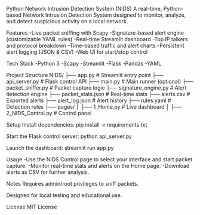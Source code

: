 Python Network Intrusion Detection System (NIDS)
A real-time, Python-based Network Intrusion Detection System designed to monitor, analyze, and detect suspicious activity on a local network.

Features
-Live packet sniffing with Scapy
-Signature-based alert engine (customizable YAML rules)
-Real-time Streamlit dashboard
-Top IP talkers and protocol breakdown
-Time-based traffic and alert charts
-Persistent alert logging (JSON & CSV)
-Web UI for start/stop control

Tech Stack
-Python 3
-Scapy
-Streamlit
-Flask
-Pandas
-YAML

Project Structure
NIDS/
├── app.py # Streamlit entry point
├── api_server.py # Flask control API
├── main.py # Main runner (optional)
├── packet_sniffer.py # Packet capture logic
├── signature_engine.py # Alert detection engine
├── packet_stats.json # Real-time stats
├── alerts.csv # Exported alerts
├── alert_log.json # Alert history
├── rules.yaml # Detection rules
├── pages/
│ ├── 1_Home.py # Live dashboard
│ ├── 2_NIDS_Control.py # Control panel

Setup
Install dependencies:
pip install -r requirements.txt

Start the Flask control server:
python api_server.py

Launch the dashboard:
streamlit run app.py

Usage
-Use the NIDS Control page to select your interface and start packet capture.
-Monitor real-time stats and alerts on the Home page.
-Download alerts as CSV for further analysis.

Notes
Requires admin/root privileges to sniff packets.

Designed for local testing and educational use.

License
MIT License

